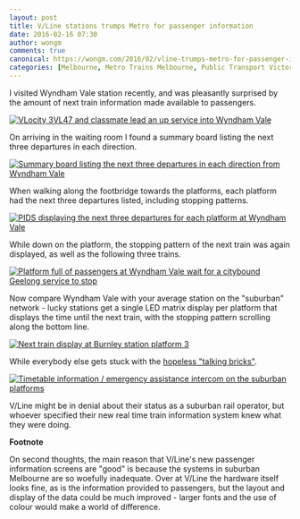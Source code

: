 ```yaml
---
layout: post
title: V/Line stations trumps Metro for passenger information
date: 2016-02-16 07:30
author: wongm
comments: true
canonical: https://wongm.com/2016/02/vline-trumps-metro-for-passenger-information
categories: [Melbourne, Metro Trains Melbourne, Public Transport Victoria, real time train information, Regional Rail Link, Trains, transport, V/Line, Victoria]
---
```

I visited Wyndham Vale station recently, and was pleasantly surprised by the amount of next train information made available to passengers.

<a href="http://railgallery.wongm.com/vline-regional-rail-link/F113_2561.jpg.html"><img src="http://railgallery.wongm.com/cache/vline-regional-rail-link/F113_2561_500.jpg" alt="VLocity 3VL47 and classmate lead an up service into Wyndham Vale" /></a>

On arriving in the waiting room I found a summary board listing the next three departures in each direction.

<a href="http://railgallery.wongm.com/melbourne-stations/F113_2566.jpg.html"><img src="http://railgallery.wongm.com/cache/melbourne-stations/F113_2566_500.jpg" alt="Summary board listing the next three departures in each direction from Wyndham Vale" /></a>

When walking along the footbridge towards the platforms, each platform had the next three departures listed, including stopping patterns.

<a href="http://railgallery.wongm.com/melbourne-stations/F113_2528.jpg.html"><img src="http://railgallery.wongm.com/cache/melbourne-stations/F113_2528_500.jpg" alt="PIDS displaying the next three departures for each platform at Wyndham Vale" /></a>

While down on the platform, the stopping pattern of the next train was again displayed, as well as the following three trains.

<a href="http://railgallery.wongm.com/vline-regional-rail-link/F111_4996.jpg.html"><img src="http://railgallery.wongm.com/cache/vline-regional-rail-link/F111_4996_500.jpg" alt="Platform full of passengers at Wyndham Vale wait for a citybound Geelong service to stop" /></a>

Now compare Wyndham Vale with your average station on the "suburban" network - lucky stations get a single LED matrix display per platform that displays the time until the next train, with the stopping pattern scrolling along the bottom line.

<a href="http://railgallery.wongm.com/lighter-side/180_8016.jpg.html"><img src="http://railgallery.wongm.com/cache/lighter-side/180_8016_500.jpg" alt="Next train display at Burnley station platform 3" /></a>

While everybody else gets stuck with the <a href="http://wongm.com/2014/05/metro-trains-passenger-information-displays/" target="_blank">hopeless "talking bricks"</a>.

<a href="http://railgallery.wongm.com/southern-cross-station/E117_9640.jpg.html"><img src="http://railgallery.wongm.com/cache/southern-cross-station/E117_9640_500.jpg" alt="Timetable information / emergency assistance intercom on the suburban platforms" /></a>

V/Line might be in denial about their status as a suburban rail operator, but whoever specified their new real time train information system knew what they were doing.

<strong>Footnote</strong>

On second thoughts, the main reason that V/Line's new passenger information screens are "good" is because the systems in suburban Melbourne are so woefully inadequate. Over at V/Line the hardware itself looks fine, as is the information provided to passengers, but the layout and display of the data could be much improved - larger fonts and the use of colour would make a world of difference.
